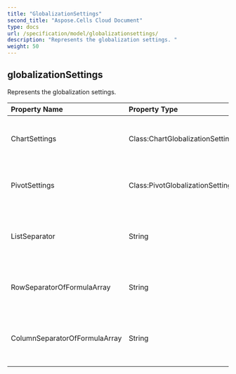 ```yaml
---
title: "GlobalizationSettings"
second_title: "Aspose.Cells Cloud Document"
type: docs
url: /specification/model/globalizationsettings/
description: "Represents the globalization settings. "
weight: 50
---
```


## **globalizationSettings**

Represents the globalization settings.  

| Property Name | Property Type | Nullable |  ReadOnly | DefaultValue | Description | 
| :- | :- | :- |:- |  :- | :- |
| ChartSettings | Class:ChartGlobalizationSettings | True |  False |  | Gets or sets the globalization settings for Chart.  |  
| PivotSettings | Class:PivotGlobalizationSettings | True |  False |  | Gets or sets the globalization settings for pivot table.  |  
| ListSeparator | String | True |  False |  | Gets the separator for list, parameters of function, ...etc.  |  
| RowSeparatorOfFormulaArray | String | True |  False |  | Gets the separator for rows in array data in formula.  |  
| ColumnSeparatorOfFormulaArray | String | True |  False |  | Gets the separator for the items in array's row data in formula.  |  

